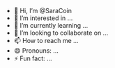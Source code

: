 - 👋 Hi, I’m @SaraCoin
- 👀 I’m interested in ...
- 🌱 I’m currently learning ...
- 💞️ I’m looking to collaborate on ...
- 📫 How to reach me ...
- 😄 Pronouns: ...
- ⚡ Fun fact: ...

<!---
SaraCoin/SaraCoin is a ✨ special ✨ repository because its `README.md` (this file) appears on your GitHub profile.
You can click the Preview link to take a look at your changes.
--->

